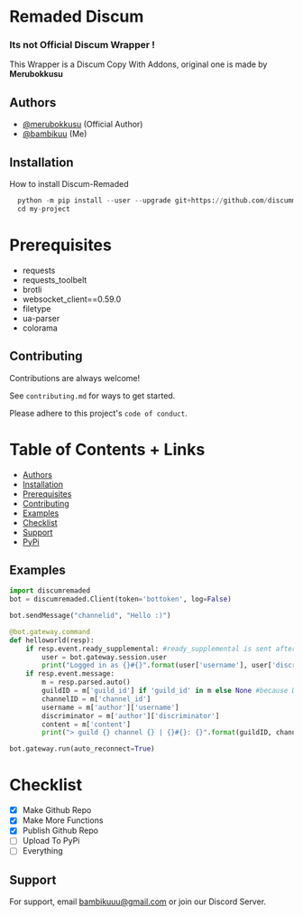 
# Remaded Discum

### Its not Official Discum Wrapper !
This Wrapper is a Discum Copy With Addons, original one is made by **Merubokkusu**

## Authors

- [@merubokkusu](https://www.github.com/merubokkusu) (Official Author)
- [@bambikuu](https://www.github.com/bambikuu) (Me)




## Installation

How to install Discum-Remaded

```python
  python -m pip install --user --upgrade git+https://github.com/discummer/discum-remaded.git#egg=discum-remaded
  cd my-project
```
    
# Prerequisites
- requests
- requests_toolbelt
- brotli
- websocket_client==0.59.0
- filetype
- ua-parser
- colorama

## Contributing

Contributions are always welcome!

See `contributing.md` for ways to get started.

Please adhere to this project's `code of conduct`.

# Table of Contents + Links
- [Authors](#Authors)
- [Installation](#Installation)
- [Prerequisites](#Prerequisites)
- [Contributing](#Contributing)
- [Examples](#Examples)
- [Checklist](#Checklist)
- [Support](#Support)
- [PyPi](https://pypi.org/project/discum-remaded/)
## Examples

```python
import discumremaded   
bot = discumremaded.Client(token='bottoken', log=False)

bot.sendMessage("channelid", "Hello :)")

@bot.gateway.command
def helloworld(resp):
    if resp.event.ready_supplemental: #ready_supplemental is sent after ready
        user = bot.gateway.session.user
        print("Logged in as {}#{}".format(user['username'], user['discriminator']))
    if resp.event.message:
        m = resp.parsed.auto()
        guildID = m['guild_id'] if 'guild_id' in m else None #because DMs are technically channels too
        channelID = m['channel_id']
        username = m['author']['username']
        discriminator = m['author']['discriminator']
        content = m['content']
        print("> guild {} channel {} | {}#{}: {}".format(guildID, channelID, username, discriminator, content))

bot.gateway.run(auto_reconnect=True)
```


# Checklist
- [x] Make Github Repo
- [x] Make More Functions
- [x] Publish Github Repo
- [ ] Upload To PyPi
- [ ] Everything
## Support

For support, email bambikuuu@gmail.com or join our Discord Server.

